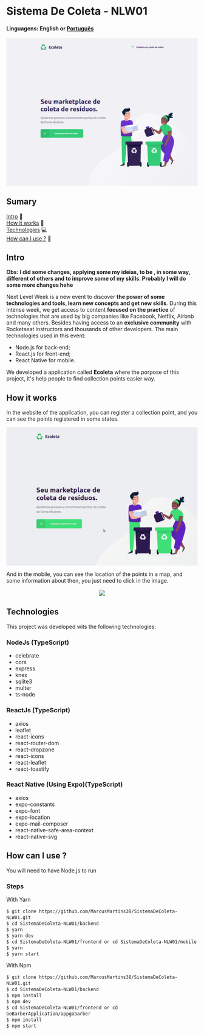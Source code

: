# Sistema De Coleta - NLW01

#### Linguagens: English or <a href="https://github.com/MarcusMartins38/SistemaDeColeta-NLW01/blob/master/README-pt.md">Português<a/>  

<p align="center">
<img src="./.github/Home.png" width=550 align="center" />
</p>

## Sumary
[Intro](#intro) :door:  
[How it works](#how-it-works) :open_book:  
[Technologies](#technologies) :computer:  
[How can I use ?](#how-can-i-use-) :open_book: 

## Intro

**Obs: I did some changes, applying some my ideias, to be , in some way, different of others and to improve some of my skills. Probably I will do some more changes hehe**  

Next Level Week is a new event to discover **the power of some technologies and tools, learn new concepts and get new skills**. During this intense week, we get access to content **focused on the practice** of technologies that are used by big companies like Facebook, Netflix, Airbnb and many others. Besides having access to an **exclusive community** with Rocketseat instructors and thousands of other developers. The main technologies used in this event:

- Node.js for back-end;
- React.js for front-end;
- React Native for mobile.

We developed a application called **Ecoleta** where the porpose of this project, it's help people to find collection points easier way.

## How it works
In the website of the application, you can register a collection point, and you can see the points registered in some states.

<p align="center">
<img src="./.github/DesktopVide.gif" width=750 align="center" />
</p>

And in the mobile, you can see the location of the points in a map, and some information about then, you just need to click in the image.

<p align="center">
<img src="./.github/MobileVideo.gif" width=250 height align="center" />
</p>

## Technologies

This project was developed wits the following technologies:

### NodeJs (TypeScript)

- celebrate
- cors
- express
- knex
- sqlite3
- multer
- ts-node

### ReactJs (TypeScript)

- axios
- leaflet
- react-icons
- react-router-dom
- react-dropzone
- react-icons
- react-leaflet
- react-toastify

### React Native (Using Expo)(TypeScript)

- axios
- expo-constants
- expo-font
- expo-location
- expo-mail-composer
- react-native-safe-area-context
- react-native-svg

## How can I use ?

You will need to have Node.js to run

### Steps

With Yarn
```
$ git clone https://github.com/MarcusMartins38/SistemaDeColeta-NLW01.git
$ cd SistemaDeColeta-NLW01/backend
$ yarn
$ yarn dev
$ cd SistemaDeColeta-NLW01/frontend or cd SistemaDeColeta-NLW01/mobile
$ yarn
$ yarn start
```

With Npm

```
$ git clone https://github.com/MarcusMartins38/SistemaDeColeta-NLW01.git
$ cd SistemaDeColeta-NLW01/backend
$ npm install
$ npm dev
$ cd SistemaDeColeta-NLW01/frontend or cd GoBarberApplication/appgobarber
$ npm install
$ npm start
```
